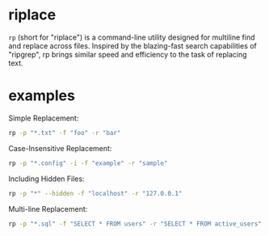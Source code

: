 # riplace

`rp` (short for "riplace") is a command-line utility designed for multiline find and replace across files. Inspired by the blazing-fast search capabilities of "ripgrep", rp brings similar speed and efficiency to the task of replacing text.

# examples
Simple Replacement:

``` bash
rp -p "*.txt" -f "foo" -r "bar"
```

Case-Insensitive Replacement:

``` bash
rp -p "*.config" -i -f "example" -r "sample"
```

Including Hidden Files:

``` bash
rp -p "*" --hidden -f "localhost" -r "127.0.0.1"
```

Multi-line Replacement:

``` bash
rp -p "*.sql" -f "SELECT * FROM users" -r "SELECT * FROM active_users"
```
